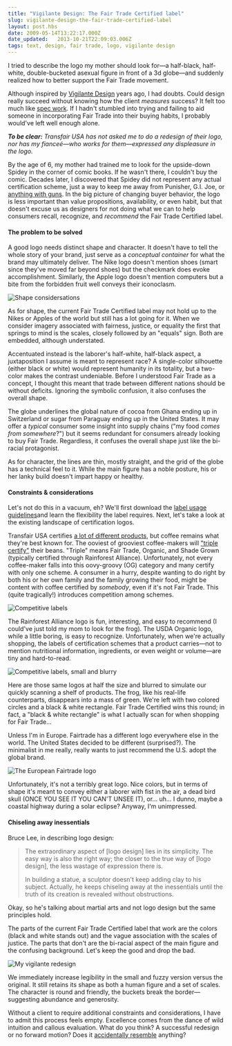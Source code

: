 ```yaml
---
title: "Vigilante Design: The Fair Trade Certified label"
slug: vigilante-design-the-fair-trade-certified-label
layout: post.hbs
date: 2009-05-14T13:22:17.000Z
date_updated:   2013-10-21T22:09:03.006Z
tags: text, design, fair trade, logo, vigilante design
---
```


I tried to describe the logo my mother should look for&mdash;a half-black, half-white, double-bucketed asexual figure in front of a 3d globe&mdash;and suddenly realized how to better support the Fair Trade movement.<!--more-->

Although inspired by <a href="http://www.bearskinrug.co.uk/_articles/2005/06/27/design_vigilante/">Vigilante Design</a> years ago, I had doubts. Could design really succeed without knowing how the client <em>measures</em> success? It felt too much like <a href="http://www.no-spec.com/">spec work</a>. If I hadn't stumbled into trying and failing to aid someone in incorporating Fair Trade into their buying habits, I probably would've left well enough alone.

<em><strong>To be clear:</strong> Transfair USA has not asked me to do a redesign of their logo, nor has my fiance&eacute;&mdash;who works for them&mdash;expressed any displeasure in the logo.</em>

By the age of 6, my mother had trained me to look for the upside-down Spidey in the corner of comic books. If he wasn't there, I couldn't buy the comic. Decades later, I discovered that Spidey did not represent any actual certification scheme, just a way to keep me away from Punisher, G.I. Joe, or <a href="/little-things-my-mother-did-that-made-me-who-i-am">anything with guns</a>. In the big picture of changing buyer behavior, the logo is less important than value propositions, availability, or even habit, but that doesn't excuse us as designers for not doing what we can to help consumers recall, recognize, and <em>recommend</em> the Fair Trade Certified label.

<h4>The problem to be solved</h4>

A good logo needs distinct shape and character. It doesn't have to tell the whole story of your brand, just serve as a <em>conceptual container</em> for what the brand may ultimately deliver. The Nike logo doesn't mention shoes (smart since they've moved far beyond shoes) but the checkmark does evoke accomplishment. Similarly, the Apple logo doesn't mention computers but a bite from the forbidden fruit well conveys their iconoclasm.

<div class="figure"><img src="https://assets.stanifesto.com/images/2009/05/ft-shape.jpg" alt="Shape considersations" /></div>

As for shape, the current Fair Trade Certified label may not hold up to the Nikes or Apples of the world but still has a lot going for it. When we consider imagery associated with fairness, justice, or equality the first that springs to mind is the scales, closely followed by an "equals" sign. Both are embedded, although understated.

Accentuated instead is the laborer's half-white, half-black aspect, a juxtaposition I assume is meant to represent race? A single-color silhouette (either black or white) would represent humanity in its totality, but a two-color makes the contrast undeniable. Before I understood Fair Trade as a concept, I thought this meant that trade between different nations should be without deficits. Ignoring the symbolic confusion, it also confuses the overall shape.

The globe underlines the global nature of cocoa from Ghana ending up in Switzerland or sugar from Paraguay ending up in the United States. It may offer a <em>typical</em> consumer some insight into supply chains ("my food <em>comes from somewhere</em>?") but it seems redundant for consumers already looking to buy Fair Trade. Regardless, it confuses the overall shape just like the bi-racial protagonist.

As for character, the lines are thin, mostly straight, and the grid of the globe has a technical feel to it. While the main figure has a noble posture, his or her lanky build doesn't impart happy or healthy.

<h4>Constraints &amp; considerations</h4>

Let's not do this in a vacuum, eh? We'll first download the <a href="http://transfairusa.org/content/certification/labeluse.php">label usage guidelines</a>and learn the flexibility the label requires. Next, let's take a look at the existing landscape of certification logos.

Transfair USA certifies <a href="http://transfairusa.org/content/about/products.php">a lot of different products</a>, but coffee remains what they're best known for. The ooviest of grooviest coffee-makers will <a href="http://www.sheknows.com/articles/804726.htm">"triple certify"</a> their beans. "Triple" means Fair Trade, Organic, and Shade Grown (typically certified through Rainforest Alliance). Unfortunately, not every coffee-maker falls into this oovy-groovy (OG) category and many certify with only one scheme. A consumer in a hurry, despite wanting to do right by both his or her own family and the family growing their food, might be content with coffee certified by <em>somebody</em>, even if it's not Fair Trade. This (quite tragically!) introduces competition among schemes.

<div class="figure"><img src="https://assets.stanifesto.com/images/2009/05/ft-big.jpg" alt="Competitive labels" /></div>

The Rainforest Alliance logo is fun, interesting, and easy to recommend (I could've just told my mom to look for the frog). The USDA Organic logo, while a little boring, is easy to recognize. Unfortunately, when we're actually shopping, the labels of certification schemes that a product carries&mdash;not to mention nutritional information, ingredients, or even weight or volume&mdash;are tiny and hard-to-read.

<div class="figure"><img src="https://assets.stanifesto.com/images/2009/05/ft-small.jpg" alt="Competitive labels, small and blurry" /></div>

Here are those same logos at half the size and blurred to simulate our quickly scanning a shelf of products. The frog, like his real-life counterparts, disappears into a mass of green. We're left with two colored circles and a black & white rectangle. Fair Trade Certified wins this round; in fact, a "black & white rectangle" is what I actually scan for when shopping for Fair Trade...

Unless I'm in Europe. Fairtrade has a different logo everywhere else in the world. The United States decided to be different (surprised?). The minimalist in me really, really wants to just recommend the U.S. adopt the global brand.

<div class="figure"><img src="https://assets.stanifesto.com/images/2009/05/ft-europe.jpg" alt="The European Fairtrade logo" /></div>

Unfortunately, it's not a terribly great logo. Nice colors, but in terms of shape it's meant to convey either a laborer with fist in the air, a dead bird skull (ONCE YOU SEE IT YOU CAN'T UNSEE IT), or... uh... I dunno, maybe a coastal highway during a solar eclipse? Anyway, I'm unimpressed.

<h4>Chiseling away inessentials</h4>

Bruce Lee, in describing logo design:

<blockquote>The extraordinary aspect of [logo design] lies in its simplicity. The easy way is also the right way; the closer to the true way of [logo design], the less wastage of expression there is.

In building a statue, a sculptor doesn't keep adding clay to his subject. Actually, he keeps chiseling away at the inessentials until the truth of its creation is revealed without obstructions.</blockquote>

Okay, so he's talking about martial arts and not logo design but the same principles hold.

The parts of the current Fair Trade Certified label that work are the colors (black and white stands out) and the vague association with the scales of justice. The parts that don't are the bi-racial aspect of the main figure and the confusing background. Let's keep the good and drop the bad.

<div class="figure"><img src="https://assets.stanifesto.com/images/2009/05/ft-vigilante.jpg" alt="My vigilante redesign" /></div>

We immediately increase legibility in the small and fuzzy version versus the original. It still retains its shape as both a human figure and a set of scales. The character is round and friendly, the buckets break the border&mdash;suggesting abundance and generosity.

Without a client to require additional constraints and considerations, I have to admit this process feels empty. Excellence comes from the dance of wild intuition and callous evaluation. What do you think? A successful redesign or no forward motion? Does it <a href="http://www.flickr.com/photos/rampcreative/sets/72157594588429134/">accidentally resemble</a> anything?
